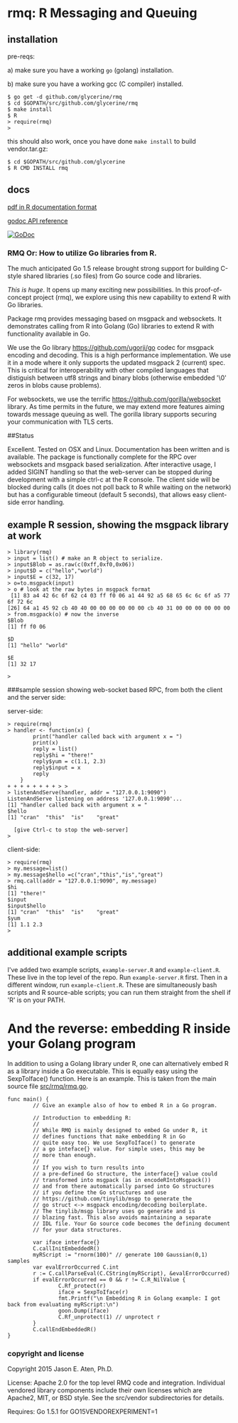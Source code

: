 # rmq: R Messaging and Queuing

## installation

pre-reqs:

a) make sure you have a working `go` (golang) installation. 

b) make sure you have a working gcc (C compiler) installed.

~~~
$ go get -d github.com/glycerine/rmq
$ cd $GOPATH/src/github.com/glycerine/rmq
$ make install
$ R
> require(rmq)
>
~~~

this should also work, once you have done `make install` to build vendor.tar.gz:

~~~
$ cd $GOPATH/src/github.com/glycerine
$ R CMD INSTALL rmq
~~~


## docs

[pdf in R documentation format](https://github.com/glycerine/rmq/blob/master/rmq.pdf)

[godoc API reference](https://godoc.org/github.com/glycerine/rmq)

[![GoDoc](https://godoc.org/github.com/glycerine/rmq?status.svg)](https://godoc.org/github.com/glycerine/rmq)

### RMQ Or: How to utilize Go libraries from R.

The much anticipated Go 1.5 release brought strong support for building C-style shared libraries (.so files) from Go source code and libraries. 

*This is huge*. It opens up many exciting new possibilities. In this proof-of-concept project (rmq), we explore using this new capability to extend R with Go libraries.

Package rmq provides messaging based on msgpack and websockets. It demonstrates calling from R into Golang (Go) libraries to extend R with functionality available in Go.

We use the Go library https://github.com/ugorji/go codec for msgpack encoding and decoding. This is a high performance implementation. We use it in a mode where it only supports the updated msgpack 2 (current) spec. This is critical for interoperability with other compiled languages that distiguish between utf8 strings and binary blobs (otherwise embedded '\0' zeros in blobs cause problems).

For websockets, we use the terrific https://github.com/gorilla/websocket library. As time permits in the future, we may extend more features aiming towards message queuing as well. The gorilla library supports securing your communication with TLS certs.

##Status

Excellent. Tested on OSX and Linux. Documentation has been written and is available. The package is functionally complete for the RPC over websockets and msgpack based serialization.  After interactive usage, I added SIGINT handling so that the web-server can be stopped during development with a simple ctrl-c at the R console. The client side will be blocked during calls (it does not poll back to R while waiting on the network) but has a configurable timeout (default 5 seconds), that allows easy client-side error handling.



## example R session, showing the msgpack library at work

~~~
> library(rmq)
> input = list() # make an R object to serialize.
> input$Blob = as.raw(c(0xff,0xf0,0x06))
> input$D = c("hello","world")
> input$E = c(32, 17)
> o=to.msgpack(input)
> o # look at the raw bytes in msgpack format
 [1] 83 a4 42 6c 6f 62 c4 03 ff f0 06 a1 44 92 a5 68 65 6c 6c 6f a5 77 6f 72 6c
[26] 64 a1 45 92 cb 40 40 00 00 00 00 00 00 cb 40 31 00 00 00 00 00 00
> from.msgpack(o) # now the inverse
$Blob
[1] ff f0 06

$D
[1] "hello" "world"

$E
[1] 32 17

> 
~~~

###sample session showing web-socket based RPC, from both the client and the server side:

server-side:
~~~
> require(rmq) 
> handler <- function(x) {
        print("handler called back with argument x = ")
        print(x)
        reply = list()
        reply$hi = "there!"
        reply$yum = c(1.1, 2.3)
        reply$input = x
        reply
    }
+ + + + + + + + > > 
> listenAndServe(handler, addr = "127.0.0.1:9090")
ListenAndServe listening on address '127.0.0.1:9090'...
[1] "handler called back with argument x = "
$hello
[1] "cran"  "this"  "is"    "great"

  [give Ctrl-c to stop the web-server]
>
~~~

client-side:
~~~
> require(rmq)
> my.message=list()
> my.message$hello =c("cran","this","is","great")
> rmq.call(addr = "127.0.0.1:9090", my.message)
$hi
[1] "there!"
$input
$input$hello
[1] "cran"  "this"  "is"    "great"
$yum
[1] 1.1 2.3
> 
~~~

## additional example scripts

I've added two example scripts, `example-server.R` and `example-client.R`. These live in the top level of the repo. Run `example-server.R` first. Then in a different window, run `example-client.R`. These are simultaneously bash scripts and R source-able scripts; you can run them straight from the shell if 'R' is on your PATH.


# And the reverse: embedding R inside your Golang program

In addition to using a Golang library under R, one can alternatively embed R as a library inside a Go executable. This is equally easy
using the SexpToIface() function. Here is an example. This is taken from the main source file [src/rmq/rmq.go](https://github.com/glycerine/rmq/blob/master/src/rmq/rmq.go). 

~~~
func main() {
        // Give an example also of how to embed R in a Go program.

        // Introduction to embedding R:
        //
        // While RMQ is mainly designed to embed Go under R, it
        // defines functions that make embedding R in Go
        // quite easy too. We use SexpToIface() to generate
        // a go inteface{} value. For simple uses, this may be
        // more than enough.
        //
        // If you wish to turn results into
        // a pre-defined Go structure, the interface{} value could
        // transformed into msgpack (as in encodeRIntoMsgpack())
        // and from there automatically parsed into Go structures
        // if you define the Go structures and use
        // https://github.com/tinylib/msgp to generate the
        // go struct <-> msgpack encoding/decoding boilerplate.
        // The tinylib/msgp library uses go generate and is
        // blazing fast. This also avoids maintaining a separate
        // IDL file. Your Go source code becomes the defining document
        // for your data structures.

        var iface interface{}
        C.callInitEmbeddedR()
        myRScript := "rnorm(100)" // generate 100 Gaussian(0,1) samples
        var evalErrorOccurred C.int
        r := C.callParseEval(C.CString(myRScript), &evalErrorOccurred)
        if evalErrorOccurred == 0 && r != C.R_NilValue {
                C.Rf_protect(r)
                iface = SexpToIface(r)
                fmt.Printf("\n Embedding R in Golang example: I got back from evaluating myRScript:\n")
                goon.Dump(iface)
                C.Rf_unprotect(1) // unprotect r
        }
        C.callEndEmbeddedR()
}
~~~


### copyright and license

Copyright 2015 Jason E. Aten, Ph.D.

License: Apache 2.0 for the top level RMQ code and integration. Individual vendored library components include their own licenses which are Apache2, MIT, or BSD style. See the src/vendor subdirectories for details.

Requires: Go 1.5.1 for GO15VENDOREXPERIMENT=1

